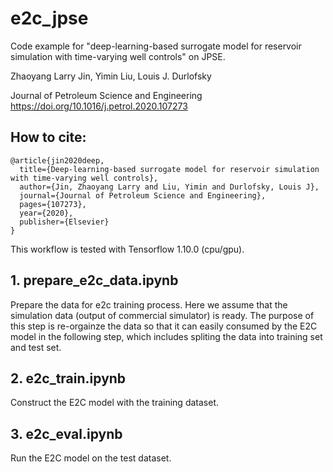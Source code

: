 # e2c_jpse
Code example for "deep-learning-based surrogate model for reservoir simulation with time-varying well controls" on JPSE.

Zhaoyang Larry Jin, Yimin Liu, Louis J. Durlofsky

Journal of Petroleum Science and Engineering
https://doi.org/10.1016/j.petrol.2020.107273

## How to cite:  
```
@article{jin2020deep,  
  title={Deep-learning-based surrogate model for reservoir simulation with time-varying well controls},  
  author={Jin, Zhaoyang Larry and Liu, Yimin and Durlofsky, Louis J},  
  journal={Journal of Petroleum Science and Engineering},  
  pages={107273},  
  year={2020},  
  publisher={Elsevier}  
}
```


This workflow is tested with Tensorflow 1.10.0 (cpu/gpu).


## 1. prepare_e2c_data.ipynb  
Prepare the data for e2c training process. Here we assume that the simulation data (output of commercial simulator) is ready. The purpose of this step is re-orgainze the data so that it can easily consumed by the E2C model in the following step, which includes spliting the data into training set and test set.

## 2. e2c_train.ipynb  
Construct the E2C model with the training dataset.

## 3. e2c_eval.ipynb  
Run the E2C model on the test dataset.

